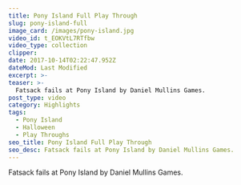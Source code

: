 ```yaml
---
title: Pony Island Full Play Through
slug: pony-island-full
image_card: /images/pony-island.jpg
video_id: t_EOKVtL7RTfbw
video_type: collection
clipper:
date: 2017-10-14T02:22:47.952Z
dateMod: Last Modified
excerpt: >-
teaser: >-
  Fatsack fails at Pony Island by Daniel Mullins Games.
post_type: video
category: Highlights
tags:
  - Pony Island
  - Halloween
  - Play Throughs
seo_title: Pony Island Full Play Through
seo_desc: Fatsack fails at Pony Island by Daniel Mullins Games.
---
```

Fatsack fails at Pony Island by Daniel Mullins Games.
